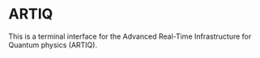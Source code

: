 # ARTIQ

This is a terminal interface for the Advanced Real-Time Infrastructure for Quantum physics (ARTIQ). 

